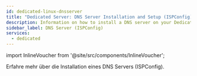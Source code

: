 ```yaml
---
id: dedicated-linux-dnsserver
title: "Dedicated Server: DNS Server Installation and Setup (ISPConfig)"
description: Information on how to install a DNS server on your Dedicated Server from ZAP-Hosting - ZAP-Hosting.com documentation
sidebar_label: DNS Server (ISPConfig)
services:
  - dedicated
---
```


import InlineVoucher from '@site/src/components/InlineVoucher';

Erfahre mehr über die Installation eines DNS Servers (ISPConfig).

<InlineVoucher />
